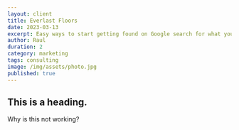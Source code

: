 ```yaml
---
layout: client
title: Everlast Floors
date: 2023-03-13
excerpt: Easy ways to start getting found on Google search for what you sell and offer.
author: Raul
duration: 2
category: marketing
tags: consulting
image: /img/assets/photo.jpg
published: true
---
```


## This is a heading. 

Why is this not working? 